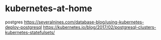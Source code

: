 # kubernetes-at-home

postgres
https://severalnines.com/database-blog/using-kubernetes-deploy-postgresql
https://kubernetes.io/blog/2017/02/postgresql-clusters-kubernetes-statefulsets/

